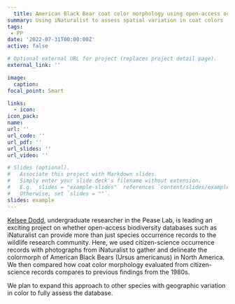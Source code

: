 ```yaml
---
  title: American Black Bear coat color morphology using open-access occurrence databases
summary: Using iNaturalist to assess spatial variation in coat colors
tags:
 - PP
date: '2022-07-31T00:00:00Z'
active: false

# Optional external URL for project (replaces project detail page).
external_link: ''

image:
  caption: 
focal_point: Smart

links:
  - icon: 
icon_pack: 
name: 
url: ''
url_code: ''
url_pdf: ''
url_slides: ''
url_video: ''

# Slides (optional).
#   Associate this project with Markdown slides.
#   Simply enter your slide deck's filename without extension.
#   E.g. `slides = "example-slides"` references `content/slides/example-slides.md`.
#   Otherwise, set `slides = ""`.
slides: example
---
```

  
[Kelsee Dodd](https://peaselab.com/author/kelsee-dodd/), undergraduate researcher in the Pease Lab, is leading an exciting project on whether open-access biodiversity databases such as iNaturalist can provide more than just species occurrence records to the wildlife research community. Here, we used citizen-science occurrence records with photographs from iNaturalist to gather and delineate the colormorph of American Black Bears (Ursus americanus) in North America. We then compared how coat color morphology evaluated from citizen-science records compares to previous findings from the 1980s.

We plan to expand this approach to other species with geographic variation in color to fully assess the database.